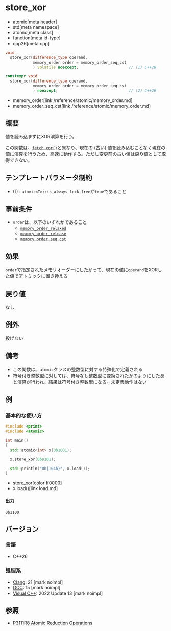 # store_xor
* atomic[meta header]
* std[meta namespace]
* atomic[meta class]
* function[meta id-type]
* cpp26[meta cpp]

```cpp
void
  store_xor(difference_type operand,
            memory_order order = memory_order_seq_cst
            ) volatile noexcept;                      // (1) C++26

constexpr void
  store_xor(difference_type operand,
            memory_order order = memory_order_seq_cst
            ) noexcept;                               // (2) C++26
```
* memory_order[link /reference/atomic/memory_order.md]
* memory_order_seq_cst[link /reference/atomic/memory_order.md]

## 概要
値を読み込まずにXOR演算を行う。

この関数は、[`fetch_xor()`](fetch_xor.md)と異なり、現在の (古い) 値を読み込むことなく現在の値に演算を行うため、高速に動作する。ただし変更前の古い値は戻り値として取得できない。


## テンプレートパラメータ制約
- (1) : `atomic<T>::is_always_lock_free`が`true`であること


## 事前条件
- `order`は、以下のいずれかであること
    - [`memory_order_relaxed`](/reference/atomic/memory_order.md)
    - [`memory_order_release`](/reference/atomic/memory_order.md)
    - [`memory_order_seq_cst`](/reference/atomic/memory_order.md)


## 効果
`order`で指定されたメモリオーダーにしたがって、現在の値に`operand`をXORした値でアトミックに置き換える


## 戻り値
なし


## 例外
投げない


## 備考
- この関数は、`atomic`クラスの整数型に対する特殊化で定義される
- 符号付き整数型に対しては、符号なし整数型に変換されたかのようにしたあと演算が行われ、結果は符号付き整数型になる。未定義動作はない


## 例
### 基本的な使い方
```cpp example
#include <print>
#include <atomic>

int main()
{
  std::atomic<int> x(0b1001);

  x.store_xor(0b0101);

  std::println("0b{:04b}", x.load());
}
```
* store_xor[color ff0000]
* x.load()[link load.md]


#### 出力
```
0b1100
```


## バージョン
### 言語
- C++26

### 処理系
- [Clang](/implementation.md#clang): 21 [mark noimpl]
- [GCC](/implementation.md#gcc): 15 [mark noimpl]
- [Visual C++](/implementation.md#visual_cpp): 2022 Update 13 [mark noimpl]


## 参照
- [P3111R8 Atomic Reduction Operations](https://open-std.org/jtc1/sc22/wg21/docs/papers/2025/p3111r8.html)